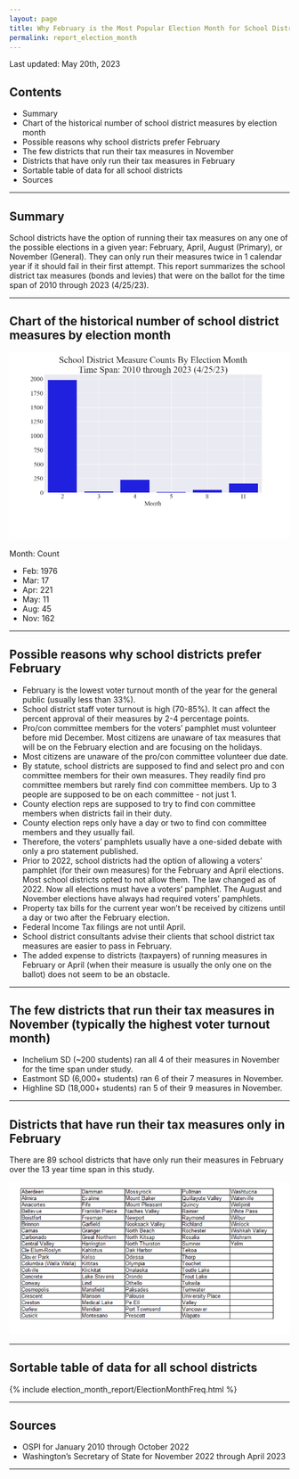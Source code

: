 ```yaml
---
layout: page
title: Why February is the Most Popular Election Month for School District Tax Measures
permalink: report_election_month
---
```


Last updated: May 20th, 2023

## Contents
- Summary
- Chart of the historical number of school district measures by election month
- Possible reasons why school districts prefer February
- The few districts that run their tax measures in November
- Districts that have only run their tax measures in February
- Sortable table of data for all school districts
- Sources

___

## Summary
School districts have the option of running their tax measures on any one of the possible elections in a given year: February, April, August (Primary), or November (General).
They can only run their measures twice in 1 calendar year if it should fail in their first attempt. 
This report summarizes the school district tax measures (bonds and levies) that were on the ballot for the time span of 2010 through 2023 (4/25/23).

___

## Chart of the historical number of school district measures by election month
![Bar chart of measure counts by month](pagesManual/ElectionMonthReport/ElectionMonthFreqSummary.png "Measure Counts")

Month: Count
- Feb: 1976
- Mar: 17
- Apr: 221
- May: 11
- Aug: 45
- Nov: 162

___

## Possible reasons why school districts prefer February
- February is the lowest voter turnout month of the year for the general public (usually less than 33%).
- School district staff voter turnout is high (70-85%). It can affect the percent approval of their measures by 2-4 percentage points.
- Pro/con committee members for the voters’ pamphlet must volunteer before mid December. Most citizens are unaware of tax measures that will be on the February election and are focusing on the holidays.
- Most citizens are unaware of the pro/con committee volunteer due date.
- By statute, school districts are supposed to find and select pro and con committee members for their own measures. They readily find pro committee members but rarely find con committee members. 
Up to 3 people are supposed to be on each committee - not just 1.
- County election reps are supposed to try to find con committee members when districts fail in their duty. 
- County election reps only have a day or two to find con committee members and they usually fail. 
- Therefore, the voters’ pamphlets usually have a one-sided debate with only a pro statement published.
- Prior to 2022, school districts had the option of allowing a voters’ pamphlet (for their own measures) for the February and April elections. Most school districts opted to not allow them. The law changed as of 2022. 
Now all elections must have a voters’ pamphlet. The August and November elections have always had required voters’ pamphlets.
- Property tax bills for the current year won’t be received by citizens until a day or two after the February election.
- Federal Income Tax filings are not until April.
- School district consultants advise their clients that school district tax measures are easier to pass in February.
- The added expense to districts (taxpayers) of running measures in February or April (when their measure is usually the only one on the ballot) does not seem to be an obstacle.

___

## The few districts that run their tax measures in November (typically the highest voter turnout month)
- Inchelium SD (~200 students) ran all 4 of their measures in November for the time span under study.
- Eastmont SD (6,000+ students) ran 6 of their 7 measures in November.
- Highline SD (18,000+ students) ran 5 of their 9 measures in November.

___

## Districts that have run their tax measures only in February
There are 89 school districts that have only run their measures in February over the 13 year time span in this study.

![Table of districts that only has had Feb elections](pagesManual/ElectionMonthReport/FebOnlyDistricts.png "Feb Only Districts")

___

## Sortable table of data for all school districts

{% include election_month_report/ElectionMonthFreq.html %}

___

## Sources
- OSPI for January 2010 through October 2022
- Washington’s Secretary of State for November 2022 through April 2023

___

